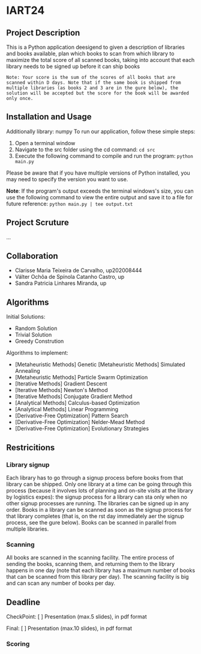# IART24

## Project Description

This is a Python application deesigend to given a description of libraries and books available, plan which books to scan from which library to maximize the total score of all scanned books, taking into account that each library needs to be signed up before it can ship books

`Note: Your score is the sum of the scores of all books that are scanned within D days. Note that if the same book is shipped from multiple libraries (as books 2 and 3 are in the gure below), the solution will be accepted but the score for the book will be awarded only once.`

## Installation and Usage

Additionally library: numpy
To run our application, follow these simple steps:

1. Open a terminal window
2. Navigate to the src folder using the cd command: `cd src`
3. Execute the following command to compile and run the program: `python main.py`

Please be aware that if you have multiple versions of Python installed, you may need to specify the version you want to use.

**Note**: If the program's output exceeds the terminal windows's size, you can use the following command to view the entire output and save it to a file for future reference: `python main.py | tee output.txt`

## Project Scruture

...

## Collaboration

- Clarisse Maria Teixeira de Carvalho, up202008444
- Válter Ochôa de Spínola Catanho Castro, up
- Sandra Patricia Linhares Miranda, up

## Algorithms

Initial Solutions:

- Random Solution
- Trivial Solution
- Greedy Constrution

Algorithms to implement:

- [Metaheuristic Methods] Genetic
  [Metaheuristic Methods] Simulated Annealing
- [Metaheuristic Methods] Particle Swarm Optimization
- [Iterative Methods] Gradient Descent
- [Iterative Methods] Newton's Method
- [Iterative Methods] Conjugate Gradient Method
- [Analytical Methods] Calculus-based Optimization
- [Analytical Methods] Linear Programming
- [Derivative-Free Optimization] Pattern Search
- [Derivative-Free Optimization] Nelder-Mead Method
- [Derivative-Free Optimization] Evolutionary Strategies

## Restricitions

### Library signup

Each library has to go through a signup process before books from that library can be shipped. Only one library at a time can be going through this process (because it involves lots of planning and on-site visits at the library by logistics expes): the signup process for a library can sta only when no other signup processes are running. The libraries can be signed up in any order. Books in a library can be scanned as soon as the signup process for that library completes (that is, on the rst day immediately aer the signup process, see the gure below). Books can be scanned in parallel from multiple libraries.

### Scanning

All books are scanned in the scanning facility. The entire process of sending the books, scanning them, and returning them to the library happens in one day (note that each library has a maximum number of books that can be scanned from this library per day). The scanning facility is big and can scan any number of books per day.

## Deadline

CheckPoint:
[ ] Presentation (max.5 slides), in pdf format

Final:
[ ] Presentation (max.10 slides), in pdf format

### Scoring
